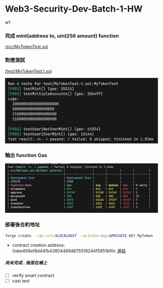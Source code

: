# Web3-Security-Dev-Batch-1-HW
w1

### 完成 mint(address to, uint256 amount) function
[/src/MyTokenTest.sol](./src/MyToken.sol)

### 對應測試
[/test/MyTokenTest.t.sol](./test/MyToken.t.sol)

![image](TestFunction.png)
### 輸出 function Gas

![image](AllFunctionGas.png)
### 部署後合約地址
```bash
forge create --rpc-url=$LOCALHOST --private-key=$PRIVATE_KEY MyToken
```
- contract creation address: 0xbe406ef8d44fb43804489d875519244f5851bf0c [連結](https://sepolia.etherscan.io/address/0xbe406ef8d44fb43804489d875519244f5851bf0c)


##### 尚未完成.. 後面在補上
- [ ] verify smart contract
- [ ] cast test